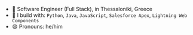 
- 🏢 Software Engineer (Full Stack), in Thessaloniki, Greece
- 🧰 I build with: `Python`, `Java`, `JavaScript`, `Salesforce Apex`, `Lightning Web Components`
- 😄 Pronouns: he/him

